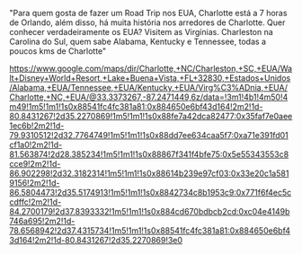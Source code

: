 
"Para quem gosta de fazer um Road Trip nos EUA, Charlotte está a 7 horas de Orlando, além disso, há muita história nos arredores de Charlotte. Quer conhecer verdadeiramente os EUA? Visitem as Virgínias. Charleston na Carolina do Sul, quem sabe Alabama, Kentucky e Tennessee, todas a poucos kms de Charlotte"

https://www.google.com/maps/dir/Charlotte,+NC/Charleston,+SC,+EUA/Walt+Disney+World+Resort,+Lake+Buena+Vista,+FL+32830,+Estados+Unidos/Alabama,+EUA/Tennessee,+EUA/Kentucky,+EUA/Virg%C3%ADnia,+EUA/Charlotte,+NC,+EUA/@33.3373267,-87.2471449,6z/data=!3m1!4b1!4m50!4m49!1m5!1m1!1s0x88541fc4fc381a81:0x884650e6bf43d164!2m2!1d-80.8431267!2d35.2270869!1m5!1m1!1s0x88fe7a42dca82477:0x35faf7e0aee1ec6b!2m2!1d-79.9310512!2d32.7764749!1m5!1m1!1s0x88dd7ee634caa5f7:0xa71e391fd01cf1a0!2m2!1d-81.563874!2d28.385234!1m5!1m1!1s0x88867f341f4bfe75:0x5e55343553c8cce9!2m2!1d-86.902298!2d32.3182314!1m5!1m1!1s0x88614b239e97cf03:0x33e20c1a5819156!2m2!1d-86.5804473!2d35.5174913!1m5!1m1!1s0x8842734c8b1953c9:0x771f6f4ec5ccdffc!2m2!1d-84.2700179!2d37.8393332!1m5!1m1!1s0x884cd670bdbcb2cd:0xc04e4149b746a695!2m2!1d-78.6568942!2d37.4315734!1m5!1m1!1s0x88541fc4fc381a81:0x884650e6bf43d164!2m2!1d-80.8431267!2d35.2270869!3e0

